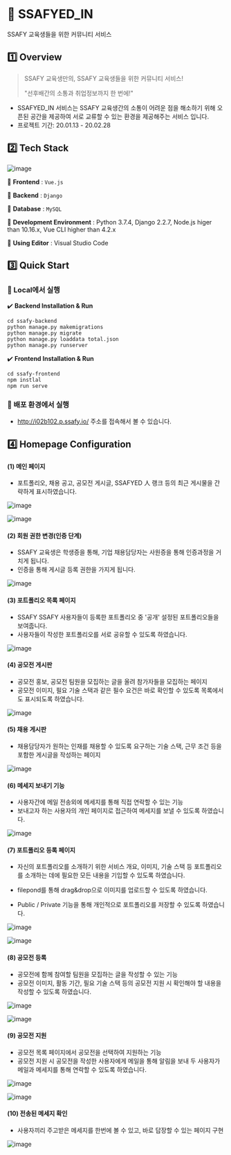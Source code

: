# :information_desk_person: SSAFYED_IN
SSAFY 교육생들을 위한 커뮤니티 서비스



## :one: Overview

>SSAFY 교육생만의, SSAFY 교육생들을 위한 커뮤니티 서비스!
>
>"선후배간의 소통과 취업정보까지 한 번에!"



- SSAFYED_IN 서비스는 SSAFY 교육생간의 소통이 어려운 점을 해소하기 위해 오픈된 공간을 제공하여 서로 교류할 수 있는 환경을 제공해주는 서비스 입니다.
- 프로젝트 기간: 20.01.13 - 20.02.28





## :two: Tech Stack

![image](https://user-images.githubusercontent.com/52685247/82723595-ea0a5180-9d0a-11ea-851a-e2157ae8f4c0.png)

:round_pushpin: **Frontend** : `Vue.js`

:round_pushpin: **Backend** : `Django`

:round_pushpin: **Database** : `MySQL`

:round_pushpin: **Development Environment** : Python 3.7.4, Django 2.2.7, Node.js higer than 10.16.x, Vue CLI higher than 4.2.x

:round_pushpin: **Using Editor** : Visual Studio Code





## :three: Quick Start

### :pushpin: Local에서 실행

:heavy_check_mark: <b>Backend Installation & Run</b>

```
cd ssafy-backend
python manage.py makemigrations
python manage.py migrate
python manage.py loaddata total.json
python manage.py runserver
```

:heavy_check_mark: <b>Frontend Installation & Run</b>

```
cd ssafy-frontend
npm instlal
npm run serve
```





### :pushpin: 배포 환경에서 실행

- http://i02b102.p.ssafy.io/ 주소를 접속해서 볼 수 있습니다.







## :four: Homepage Configuration

#### (1) 메인 페이지

- 포트폴리오, 채용 공고, 공모전 게시글, SSAFYED 人 랭크 등의 최근 게시물을 간략하게 표시하였습니다.

![image](https://user-images.githubusercontent.com/52685247/82724105-aca7c300-9d0e-11ea-98b1-2a93f3b7ef00.png)

![image](https://user-images.githubusercontent.com/52685247/82724233-977f6400-9d0f-11ea-981d-8f4099803258.png)



#### (2) 회원 권한 변경(인증 단계)

- SSAFY 교육생은 학생증을 통해, 기업 채용담당자는 사원증을 통해 인증과정을 거치게 됩니다.
- 인증을 통해 게시글 등록 권한을 가지게 됩니다.

![image](https://user-images.githubusercontent.com/52685247/82724148-fabcc680-9d0e-11ea-928d-e0ea095c35b9.png)





#### (3) 포트폴리오 목록 페이지

- SSAFY SSAFY 사용자들이 등록한 포트폴리오 중 '공개' 설정된 포트폴리오들을 보여줍니다.
- 사용자들이 작성한 포트폴리오를 서로 공유할 수 있도록 하였습니다.

![image](https://user-images.githubusercontent.com/52685247/82724246-b120ab80-9d0f-11ea-84fb-da816eb13a92.png)





#### (4) 공모전 게시판

- 공모전 홍보, 공모전 팀원을 모집하는 글을 올려 참가자들을 모집하는 페이지
- 공모전 이미지, 필요 기술 스택과 같은 필수 요건은 바로 확인할 수 있도록 목록에서도 표시되도록 하였습니다.

![image](https://user-images.githubusercontent.com/52685247/82724840-d7484a80-9d13-11ea-9c72-e77a5e5fcf88.png)





#### (5) 채용 게시판

- 채용담당자가 원하는 인재를 채용할 수 있도록 요구하는 기술 스택, 근무 조건 등을 포함한 게시글을 작성하는 페이지

![image](https://user-images.githubusercontent.com/52685247/82724883-0a8ad980-9d14-11ea-9857-12d8e47c09ef.png)





#### (6) 메세지 보내기 기능

- 사용자간에 메일 전송외에 메세지를 통해 직접 연락할 수 있는 기능
- 보내고자 하는 사용자의 개인 페이지로 접근하여 메세지를 보낼 수 있도록 하였습니다.

![image](https://user-images.githubusercontent.com/52685247/82724934-7a995f80-9d14-11ea-9e3a-2168ff69bdb6.png)



#### (7) 포트폴리오 등록 페이지

- 자신의 포트폴리오를 소개하기 위한 서비스 개요, 이미지, 기술 스택 등 포트폴리오를 소개하는 데에 필요한 모든 내용을 기입할 수 있도록 하였습니다.

- filepond를 통해 drag&drop으로 이미지를 업로드할 수 있도록 하였습니다.
- Public / Private 기능을 통해 개인적으로 포트폴리오를 저장할 수 있도록  하였습니다.

![image](https://user-images.githubusercontent.com/52685247/82727270-72492080-9d24-11ea-8b01-80b548dd93d6.png)

![image](https://user-images.githubusercontent.com/52685247/82729495-fc988100-9d32-11ea-90b4-1cf6b69d913b.png)





#### (8) 공모전 등록

- 공모전에 함께 참여할 팀원을 모집하는 글을 작성할 수 있는 기능
- 공모전 이미지, 활동 기간, 필요 기술 스택 등의 공모전 지원 시 확인해야 할  내용을 작성할 수 있도록 하였습니다.

![image](https://user-images.githubusercontent.com/52685247/82729727-d4118680-9d34-11ea-957e-15ca4d79a8ed.png)

![image](https://user-images.githubusercontent.com/52685247/82729751-163ac800-9d35-11ea-9bfb-0c368c83e0c0.png)



#### (9) 공모전 지원

- 공모전 목록 페이지에서 공모전을 선택하여 지원하는 기능
- 공모전 지원 시 공모전을 작성한 사용자에게 메일을 통해 알림을 보내 두 사용자가 메일과 메세지를 통해 연락할 수 있도록 하였습니다.

![image](https://user-images.githubusercontent.com/52685247/82729796-4bdfb100-9d35-11ea-9429-d7832a447924.png)

![image](https://user-images.githubusercontent.com/52685247/82729807-6a45ac80-9d35-11ea-9dc8-363fddfa4a1f.png)





#### (10) 전송된 메세지 확인

- 사용자끼리 주고받은 메세지를 한번에 볼 수 있고, 바로 답장할 수 있는 페이지 구현

![image](https://user-images.githubusercontent.com/52685247/82729522-2d78b600-9d33-11ea-8dbb-2c895f713ab8.png)